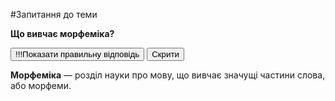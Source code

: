 #Запитання до теми


<body>
    <p class="question"><b>Що вивчає морфеміка?</b></p>
    <body>
    <button href="#" class="show">!!!Показати правильну відповідь</button>
    <button id="hide">Скрити</button>
    <br>
    <p class="hidden"><strong>Морфемiка</strong> — роздiл науки про мову, що вивчає значущi частини слова, або морфеми.</p>
    </body>
</body>